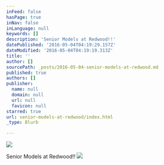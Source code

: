 ```yaml
---
inFeed: false
hasPage: true
inNav: false
inLanguage: null
keywords: []
description: 'Senior Models at Redwood!!'
datePublished: '2016-05-04T04:19:29.157Z'
dateModified: '2016-05-04T04:19:19.313Z'
title: ''
author: []
sourcePath: _posts/2016-05-04-senior-models-at-redwood.md
published: true
authors: []
publisher:
  name: null
  domain: null
  url: null
  favicon: null
starred: true
url: senior-models-at-redwood/index.html
_type: Blurb

---
```

![](https://the-grid-user-content.s3-us-west-2.amazonaws.com/94afd957-b71d-412e-aff2-bbd266a4d74b.jpg)

Senior Models at Redwood!!
![](https://the-grid-user-content.s3-us-west-2.amazonaws.com/e19b97d5-6f43-4ddf-8ab6-b712bfae7073.jpg)